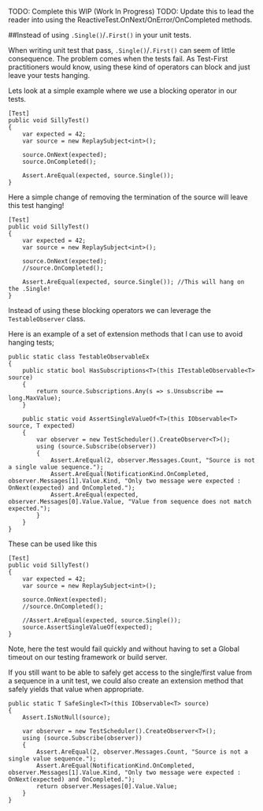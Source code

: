 TODO: Complete this WIP (Work In Progress)
TODO: Update this to lead the reader into using the ReactiveTest.OnNext/OnError/OnCompleted methods.


##Instead of using `.Single()`/`.First()` in your unit tests.

When writing unit test that pass, `.Single()`/`.First()` can seem of little consequence. 
The problem comes when the tests fail. 
As Test-First practitioners would know, using these kind of operators can block and just leave your tests hanging.

Lets look at a simple example where we use a blocking operator in our tests.


    [Test]
    public void SillyTest()
    {
        var expected = 42;
        var source = new ReplaySubject<int>();
        
        source.OnNext(expected);
        source.OnCompleted();
        
        Assert.AreEqual(expected, source.Single());
    }

Here a simple change of removing the termination of the source will leave this test hanging!

    [Test]
    public void SillyTest()
    {
        var expected = 42;
        var source = new ReplaySubject<int>();
        
        source.OnNext(expected);
        //source.OnCompleted();
        
        Assert.AreEqual(expected, source.Single()); //This will hang on the .Single!
    }


Instead of using these blocking operators we can leverage the `TestableObserver` class.

Here is an example of a set of extension methods that I can use to avoid hanging tests;


    public static class TestableObservableEx
    {
        public static bool HasSubscriptions<T>(this ITestableObservable<T> source)
        {
            return source.Subscriptions.Any(s => s.Unsubscribe == long.MaxValue);
        }

        public static void AssertSingleValueOf<T>(this IObservable<T> source, T expected)
        {
            var observer = new TestScheduler().CreateObserver<T>();
            using (source.Subscribe(observer))
            {
                Assert.AreEqual(2, observer.Messages.Count, "Source is not a single value sequence.");
                Assert.AreEqual(NotificationKind.OnCompleted, observer.Messages[1].Value.Kind, "Only two message were expected : OnNext(expected) and OnCompleted.");
                Assert.AreEqual(expected, observer.Messages[0].Value.Value, "Value from sequence does not match expected.");
            }
        }
    }
    
These can be used like this


    [Test]
    public void SillyTest()
    {
        var expected = 42;
        var source = new ReplaySubject<int>();
        
        source.OnNext(expected);
        //source.OnCompleted();
        
        //Assert.AreEqual(expected, source.Single());
        source.AssertSingleValueOf(expected);
    }
    
Note, here the test would fail quickly and without having to set a Global timeout on our testing framework or build server.


If you still want to be able to safely get access to the single/first value from a sequence in a unit test, we could also create an extension method that safely yields that value when appropriate.


    public static T SafeSingle<T>(this IObservable<T> source)
    {
        Assert.IsNotNull(source);

        var observer = new TestScheduler().CreateObserver<T>();
        using (source.Subscribe(observer))
        {
            Assert.AreEqual(2, observer.Messages.Count, "Source is not a single value sequence.");
            Assert.AreEqual(NotificationKind.OnCompleted, observer.Messages[1].Value.Kind, "Only two message were expected : OnNext(expected) and OnCompleted.");
            return observer.Messages[0].Value.Value;
        }
    }
